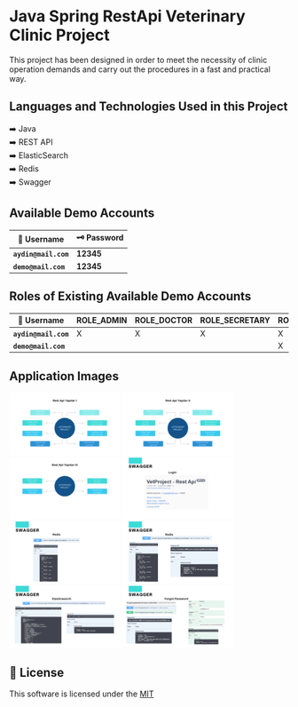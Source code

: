 # Java Spring RestApi Veterinary Clinic Project
This project has been designed in order to meet the necessity of clinic operation demands and carry out the procedures in a fast and practical way.

## Languages and Technologies Used in this Project
:arrow_right: Java </br>
:arrow_right: REST API </br>
:arrow_right: ElasticSearch </br>
:arrow_right: Redis </br>
:arrow_right: Swagger </br>

## Available Demo Accounts
| :closed_lock_with_key: Username | :old_key: Password |
|----------|----------|
| **``aydin@mail.com``**| **12345**|
| **``demo@mail.com``**| **12345**|

## Roles of Existing Available Demo Accounts
| :lock_with_ink_pen: Username | ROLE_ADMIN | ROLE_DOCTOR | ROLE_SECRETARY | ROLE_BEGINNER
|----------|----------|----------|----------|----------|
| **``aydin@mail.com``**| X | X | X | X 
| **``demo@mail.com``**|  |  |  | X 


## Application Images
<p>
  
<a href="https://github.com/aydnuzn/Java-JPA-Spring-RestApi-VetClinic-Project/blob/main/screenshot/1.png" target="_blank">
<img src="https://github.com/aydnuzn/Java-JPA-Spring-RestApi-VetClinic-Project/blob/main/screenshot/1.png" width="200" style="max-width:100%;"></a>
  
<a href="https://github.com/aydnuzn/Java-JPA-Spring-RestApi-VetClinic-Project/blob/main/screenshot/2.png" target="_blank">
<img src="https://github.com/aydnuzn/Java-JPA-Spring-RestApi-VetClinic-Project/blob/main/screenshot/2.png" width="200" style="max-width:100%;"></a>
 
<a href="https://github.com/aydnuzn/Java-JPA-Spring-RestApi-VetClinic-Project/blob/main/screenshot/3.png" target="_blank">
<img src="https://github.com/aydnuzn/Java-JPA-Spring-RestApi-VetClinic-Project/blob/main/screenshot/3.png" width="200" style="max-width:100%;"></a>

<a href="https://github.com/aydnuzn/Java-JPA-Spring-RestApi-VetClinic-Project/blob/main/screenshot/4.png" target="_blank">
<img src="https://github.com/aydnuzn/Java-JPA-Spring-RestApi-VetClinic-Project/blob/main/screenshot/4.png" width="200" style="max-width:100%;"></a>
  
<a href="https://github.com/aydnuzn/Java-JPA-Spring-RestApi-VetClinic-Project/blob/main/screenshot/5.png" target="_blank">
<img src="https://github.com/aydnuzn/Java-JPA-Spring-RestApi-VetClinic-Project/blob/main/screenshot/5.png" width="200" style="max-width:100%;"></a>

<a href="https://github.com/aydnuzn/Java-JPA-Spring-RestApi-VetClinic-Project/blob/main/screenshot/6.png" target="_blank">
<img src="https://github.com/aydnuzn/Java-JPA-Spring-RestApi-VetClinic-Project/blob/main/screenshot/6.png" width="200" style="max-width:100%;"></a>

<a href="https://github.com/aydnuzn/Java-JPA-Spring-RestApi-VetClinic-Project/blob/main/screenshot/7.png" target="_blank">
<img src="https://github.com/aydnuzn/Java-JPA-Spring-RestApi-VetClinic-Project/blob/main/screenshot/7.png" width="200" style="max-width:100%;"></a>

<a href="https://github.com/aydnuzn/Java-JPA-Spring-RestApi-VetClinic-Project/blob/main/screenshot/8.png" target="_blank">
<img src="https://github.com/aydnuzn/Java-JPA-Spring-RestApi-VetClinic-Project/blob/main/screenshot/8.png" width="200" style="max-width:100%;"></a>

</p>


## 📜 License

This software is licensed under the [MIT](https://github.com/aydnuzn/Java-JPA-Spring-RestApi-VetClinic-Project/blob/main/LICENSE)
